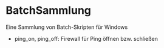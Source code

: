 # BatchSammlung
Eine Sammlung von Batch-Skripten für Windows

* ping_on, ping_off: Firewall für Ping öffnen bzw. schließen
